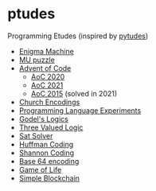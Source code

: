 # ptudes
Programming Etudes (inspired by [pytudes](https://github.com/norvig/pytudes))


* [Enigma Machine](https://github.com/archanpatkar/Enigma)
* [MU puzzle](https://github.com/archanpatkar/mure)
* [Advent of Code](https://adventofcode.com/)
  * [AoC 2020](https://github.com/archanpatkar/advent2020)
  * [AoC 2021](https://github.com/archanpatkar/advent2021)
  * [AoC 2015](https://github.com/archanpatkar/advent2015) (solved in 2021)
* [Church Encodings](https://github.com/archanpatkar/ChurchEncodings)
* [Programming Language Experiments](https://github.com/archanpatkar/PLT)
* [Godel's Logics](https://github.com/archanpatkar/Godel)
* [Three Valued Logic](https://github.com/archanpatkar/tvl)
* [Sat Solver](https://github.com/archanpatkar/vostas)
* [Huffman Coding](https://github.com/archanpatkar/Huffman)
* [Shannon Coding](https://github.com/archanpatkar/Shannon)
* [Base 64 encoding](https://github.com/archanpatkar/base64)
* [Game of Life](https://github.com/archanpatkar/GOL)
* [Simple Blockchain](https://github.com/archanpatkar/blockchain.js)
